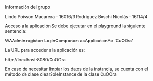 Información del grupo

Lindo Poisson Macarena - 16016/3
Rodriguez Boschi Nicolás - 16114/4

Acceso a la aplicación
Se debe ejecutar en el playground la siguiente sentencia:

WAAdmin register: LoginComponent  asApplicationAt: 'CuOOra' 

La URL para acceder a la aplicación es:

http://localhost:8080/CuOOra


En caso de necesitar limpiar los datos de la instancia, se cuenta con el método de clase clearSoleInstance de la clase CuOOra

